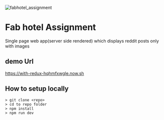 ![fabhotel_assignment](https://s3.ap-south-1.amazonaws.com/affiliatecubber/images/partner_logo/fabhotels.jpg)
# Fab hotel Assignment
Single page web app(server side rendered) which displays reddit posts only with images

## demo Url

https://with-redux-hqhmfxwgle.now.sh

## How to setup locally
```
> git clone <repo>
> cd to repo folder
> npm install
> npm run dev
```

